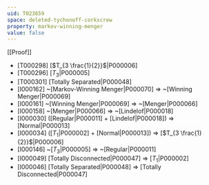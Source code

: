 ```yaml
---
uid: T023659
space: deleted-tychonoff-corkscrew
property: markov-winning-menger
value: false
---
```

[[Proof]]

* [T000298] [$T_{3 \frac{1}{2}}$|P000006]
* [T000296] [$T_3$|P000005]
* [T000301] [Totally Separated|P000048]
* [I000162] ~[Markov-Winning Menger|P000070] => ~[Winning Menger|P000069]
* [I000161] ~[Winning Menger|P000069] => ~[Menger|P000066]
* [I000158] ~[Menger|P000066] => ~[Lindelof|P000018]
* [I000030] ([Regular|P000011] + [Lindelof|P000018]) => [Normal|P000013]
* [I000034] ([$T_1$|P000002] + [Normal|P000013]) => [$T_{3 \frac{1}{2}}$|P000006]
* [I000146] ~[$T_3$|P000005] => ~[Regular|P000011]
* [I000049] [Totally Disconnected|P000047] => [$T_1$|P000002]
* [I000046] [Totally Separated|P000048] => [Totally Disconnected|P000047]

